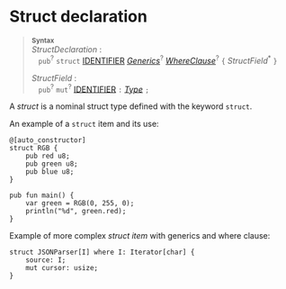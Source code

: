 # Struct declaration

> **<sup>Syntax</sup>**\
> _StructDeclaration_ :\
> &nbsp;&nbsp; `pub`<sup>?</sup> `struct`
>   [IDENTIFIER]
>   [_Generics_]<sup>?</sup>
>   [_WhereClause_]<sup>?</sup>
>   `{` _StructField_<sup>*</sup> `}`
> 
> _StructField_ :\
> &nbsp;&nbsp; `pub`<sup>?</sup> `mut`<sup>?</sup> [IDENTIFIER] `:` [_Type_] `;`

A _struct_ is a nominal struct type defined with the keyword `struct`.

An example of a `struct` item and its use:

```ry
@[auto_constructor]
struct RGB {
    pub red u8;
    pub green u8;
    pub blue u8;
}

pub fun main() {
    var green = RGB(0, 255, 0);
    println("%d", green.red);
}
```

Example of more complex _struct item_ with generics and where clause:
```ry
struct JSONParser[I] where I: Iterator[char] {
    source: I;
    mut cursor: usize;
}
```


[IDENTIFIER]: identifier.md
[_Generics_]: generics.md
[_WhereClause_]: where_clause.md
[_Type_]: type.md
